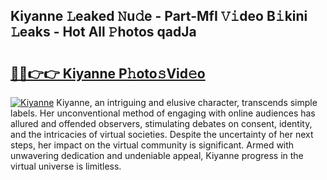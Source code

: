 ## Kiyanne 𝙻eaked 𝙽u𝚍e - Part-MfI 𝚅𝚒deo B𝚒kini 𝙻eaks - Hot All 𝙿hotos qadJa

# <h2><a href="http://ld3wgr.urlbe.top/?page=Kiyanne">🔗🔗👉👉 Kiyanne P𝚑oto𝚜Vid𝚎o</a></h2>

[![Kiyanne](https://i.imgur.com/eBuTRDB.gif)](http://ld3wgr.urlbe.top/?page=Kiyanne)
Kiyanne, an intriguing and elusive character, transcends simple labels. Her unconventional method of engaging with online audiences has allured and offended observers, stimulating debates on consent, identity, and the intricacies of virtual societies. Despite the uncertainty of her next steps, her impact on the virtual community is significant. Armed with unwavering dedication and undeniable appeal, Kiyanne progress in the virtual universe is limitless.
